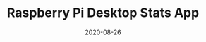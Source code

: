 ---
layout: default
short-title: Kivy Tasks App
title: Raspberry Pi Desktop Stats App
modal-id: 3
date: 2020-08-26
img: blur_code.png
alt: image-alt
project-date: April 2021
description: A small app that uses python and Kivy. Syncs with Microsoft ToDo as well as gmail and weather.com for information. Designed to run on a 3.5" touch screen for the raspberry pi.
---